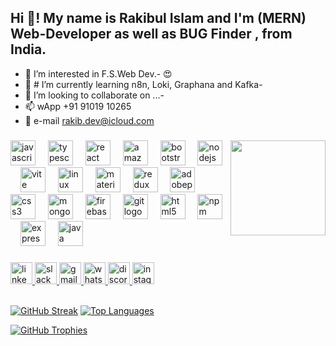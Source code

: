 <h2 align="left">Hi 👋! My name is Rakibul Islam and I'm (MERN) Web-Developer as well as BUG Finder , from India.</h2>


- 👋 I’m interested in F.S.Web Dev.- 😍
- 🌱 # I’m currently learning n8n, Loki, Graphana and Kafka-
- 💞️ I’m looking to collaborate on ...-
- 📫 wApp +91 91019 10265
- 📧 e-mail <a link="mailto:rakib.dev@icloud.com">rakib.dev@icloud.com</a>
###

<img align="right" height="152" src="https://i.imgflip.com/65efzo.gif"  />

###


<div align="left">
  <img src="https://cdn.simpleicons.org/javascript/F7DF1E" height="40" alt="javascript logo"  />
  <img width="12" />
  <img src="https://cdn.jsdelivr.net/gh/devicons/devicon/icons/typescript/typescript-original.svg" height="40" alt="typescript logo"  />
  <img width="12" />
  <img src="https://cdn.jsdelivr.net/gh/devicons/devicon/icons/react/react-original.svg" height="40" alt="react logo"  />
  <img width="12" />
  <img src="https://skillicons.dev/icons?i=aws" height="40" alt="amazonwebservices logo"  />
  <img width="12" />
  <img src="https://skillicons.dev/icons?i=bootstrap" height="40" alt="bootstrap logo"  />
  <img width="12" />
  <img src="https://cdn.simpleicons.org/nodedotjs/339933" height="40" alt="nodejs logo"  />
  <img width="12" />
  <img src="https://skillicons.dev/icons?i=vite" height="40" alt="vite logo"  />
  <img width="12" />
  <img src="https://cdn.simpleicons.org/linux/FCC624" height="40" alt="linux logo"  />
  <img width="12" />
  <img src="https://cdn.simpleicons.org/mui/007FFF" height="40" alt="materialui logo"  />
  <img width="12" />
  <img src="https://cdn.simpleicons.org/redux/764ABC" height="40" alt="redux logo"  />
  <img width="12" />
  <img src="https://skillicons.dev/icons?i=ps" height="40" alt="adobephotoshop logo"  />
  <img width="12" />
  <img src="https://skillicons.dev/icons?i=css" height="40" alt="css3 logo"  />
  <img width="12" />
  <img src="https://res.cloudinary.com/rakib-rsm-cloudinary/image/upload/v1702372231/portfolio-data/igkjdnc32hilanisaiux.png" height="40" alt="mongodb logo"  />
  <img width="12" />
  <img src="https://cdn.simpleicons.org/firebase/FFCA28" height="40" alt="firebase logo"  />
  <img width="12" />
  <img src="https://cdn.jsdelivr.net/gh/devicons/devicon/icons/git/git-original.svg" height="40" alt="git logo"  />
  <img width="12" />
  <img src="https://cdn.jsdelivr.net/gh/devicons/devicon/icons/html5/html5-original.svg" height="40" alt="html5 logo"  />
  <img width="12" />
  <img src="https://cdn.simpleicons.org/npm/CB3837" height="40" alt="npm logo"  />
  <img width="12" />
  <img src="https://cdn.jsdelivr.net/gh/devicons/devicon/icons/express/express-original.svg" height="40" alt="express logo"  />
  <img width="12" />
  <img src="https://cdn.jsdelivr.net/gh/devicons/devicon/icons/java/java-original.svg" height="40" alt="java logo"  />
</div>

###

<div align="left">
  <a href="https://www.linkedin.com/in/rakibul-islam-969106259/" target="_blank">
    <img src="https://img.shields.io/static/v1?message=LinkedIn&logo=linkedin&label=&color=0077B5&logoColor=white&labelColor=&style=for-the-badge" height="35" alt="linkedin logo" title='Ctrl(command) Click to open Linkedin.' />
  </a>
  <a href="https://newtonschool-t4o6843.slack.com/team/U04BWRX4G0P" target="_blank">
    <img src="https://img.shields.io/static/v1?message=Slack&logo=slack&label=&color=4A154B&logoColor=white&labelColor=&style=for-the-badge" height="35" alt="slack logo" title='Ctrl(command) Click to open slack.' />
  </a>
  <a href="mailto:rakib.dev@icloud.com" target="_blank">
    <img src="https://img.shields.io/static/v1?message=Gmail&logo=gmail&label=&color=D14836&logoColor=white&labelColor=&style=for-the-badge" height="35" alt="gmail logo" />
  </a>
  <a href="https://web.whatsapp.com/send?phone=919101910265&text=Hello%20from%20Github!" target="_blank">
    <img src="https://img.shields.io/static/v1?message=Whatsapp&logo=whatsapp&label=&color=25D366&logoColor=white&labelColor=&style=for-the-badge" height="35" alt="whatsapp logo" title='Ctrl(command) Click to open WhatsApp.' />
  </a>
  <a href="433220619065229334" target="_blank">
    <img src="https://img.shields.io/static/v1?message=Discord&logo=discord&label=&color=7289DA&logoColor=white&labelColor=&style=for-the-badge" height="35" alt="discord logo" title='Ctrl(command) Click to open a new tab.' />
  </a>
  <a href="https://www.instagram.com/below_z3r0_/" target="_blank">
    <img src="https://img.shields.io/static/v1?message=Instagram&logo=instagram&label=&color=E4405F&logoColor=white&labelColor=&style=for-the-badge" height="35" alt="instagram logo" title='Ctrl(command) Click to open Instagram.' />
  </a>
</div>

<br/> 

<!-- [![GitHub Stats](https://github-readme-stats.vercel.app/api?username=rakib7425&show_icons=true&locale=en)](https://github.com/rakib7425) -->
[![GitHub Streak](https://github-readme-streak-stats.herokuapp.com/?user=rakib7425&)](https://github.com/rakib7425)
[![Top Languages](https://github-readme-stats.vercel.app/api/top-langs?username=rakib7425&show_icons=true&locale=en&layout=compact)](https://github.com/rakib7425)

[![GitHub Trophies](https://github-profile-trophy.vercel.app/?username=rakib7425)](https://github.com/ryo-ma/github-profile-trophy)


###

